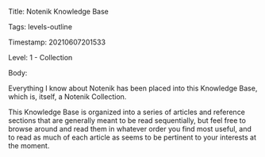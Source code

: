 Title:  Notenik Knowledge Base

Tags:   levels-outline

Timestamp: 20210607201533

Level:  1 - Collection

Body: 

Everything I know about Notenik has been placed into this Knowledge Base, which is, itself, a Notenik Collection. 

This Knowledge Base is organized into a series of articles and reference sections that are generally meant to be read sequentially, but feel free to browse around and read them in whatever order you find most useful, and to read as much of each article as seems to be pertinent to your interests at the moment.
